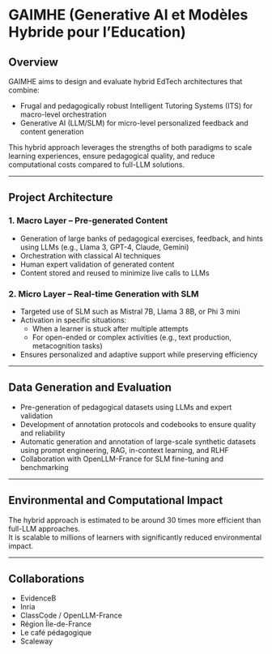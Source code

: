 # GAIMHE (Generative AI et Modèles Hybride pour l’Education)

## Overview

GAIMHE aims to design and evaluate hybrid EdTech architectures that combine:

- Frugal and pedagogically robust Intelligent Tutoring Systems (ITS) for macro-level orchestration
- Generative AI (LLM/SLM) for micro-level personalized feedback and content generation

This hybrid approach leverages the strengths of both paradigms to scale learning experiences, ensure pedagogical quality, and reduce computational costs compared to full-LLM solutions.

---

## Project Architecture

### 1. Macro Layer – Pre-generated Content
- Generation of large banks of pedagogical exercises, feedback, and hints using LLMs (e.g., Llama 3, GPT-4, Claude, Gemini)
- Orchestration with classical AI techniques
- Human expert validation of generated content
- Content stored and reused to minimize live calls to LLMs

### 2. Micro Layer – Real-time Generation with SLM
- Targeted use of SLM such as Mistral 7B, Llama 3 8B, or Phi 3 mini
- Activation in specific situations:
  - When a learner is stuck after multiple attempts
  - For open-ended or complex activities (e.g., text production, metacognition tasks)
- Ensures personalized and adaptive support while preserving efficiency

---

## Data Generation and Evaluation

- Pre-generation of pedagogical datasets using LLMs and expert validation
- Development of annotation protocols and codebooks to ensure quality and reliability
- Automatic generation and annotation of large-scale synthetic datasets using prompt engineering, RAG, in-context learning, and RLHF
- Collaboration with OpenLLM-France for SLM fine-tuning and benchmarking

---

## Environmental and Computational Impact

The hybrid approach is estimated to be around 30 times more efficient than full-LLM approaches.  
It is scalable to millions of learners with significantly reduced environmental impact.

---

## Collaborations

- EvidenceB
- Inria
- ClassCode / OpenLLM-France
- Région Île-de-France
- Le café pédagogique
- Scaleway
